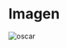 # Imagen

![oscar](https://user-images.githubusercontent.com/41377791/62169379-a95dc980-b2ed-11e9-8023-c4c8d52d6e21.PNG)
